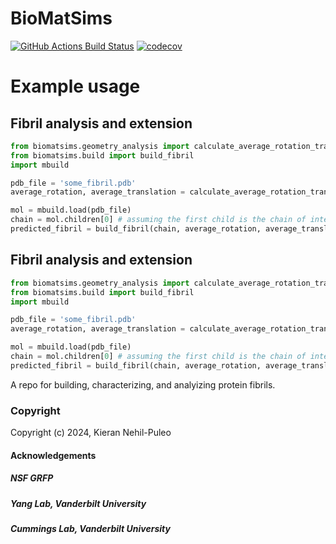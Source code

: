 BioMatSims
==============================
[//]: # (Badges)
[![GitHub Actions Build Status](https://github.com/REPLACE_WITH_OWNER_ACCOUNT/biomatsims/workflows/CI/badge.svg)](https://github.com/REPLACE_WITH_OWNER_ACCOUNT/biomatsims/actions?query=workflow%3ACI)
[![codecov](https://codecov.io/gh/REPLACE_WITH_OWNER_ACCOUNT/BioMatSims/branch/main/graph/badge.svg)](https://codecov.io/gh/REPLACE_WITH_OWNER_ACCOUNT/BioMatSims/branch/main)



# Example usage

## Fibril analysis and extension
```python
from biomatsims.geometry_analysis import calculate_average_rotation_translation
from biomatsims.build import build_fibril
import mbuild

pdb_file = 'some_fibril.pdb'
average_rotation, average_translation = calculate_average_rotation_translation(pdb_file)

mol = mbuild.load(pdb_file)
chain = mol.children[0] # assuming the first child is the chain of interest
predicted_fibril = build_fibril(chain, average_rotation, average_translation, n_chains=40)
```

## Fibril analysis and extension
```python
from biomatsims.geometry_analysis import calculate_average_rotation_translation
from biomatsims.build import build_fibril
import mbuild

pdb_file = 'some_fibril.pdb'
average_rotation, average_translation = calculate_average_rotation_translation(pdb_file)

mol = mbuild.load(pdb_file)
chain = mol.children[0] # assuming the first child is the chain of interest
predicted_fibril = build_fibril(chain, average_rotation, average_translation, n_chains=40)
```


A repo for building, characterizing, and analyizing protein fibrils.

### Copyright

Copyright (c) 2024, Kieran Nehil-Puleo


#### Acknowledgements
##### NSF GRFP
##### Yang Lab, Vanderbilt University
##### Cummings Lab, Vanderbilt University
